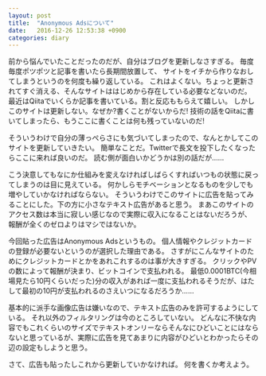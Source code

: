 ```yaml
---
layout: post
title:  "Anonymous Adsについて"
date:   2016-12-26 12:53:38 +0900
categories: diary
---
```


前から悩んでいたことだったのだが、自分はブログを更新しなさすぎる。
毎度毎度ポツポツと記事を書いたら長期間放置して、
サイトをイチから作りなおしてしまうというのを何度も繰り返している。
これはよくない。ちょっと更新されてすぐ消える、そんなサイトははじめから存在している必要などないのだ。
最近はQiitaでいくらか記事を書いている。割と反応ももらえて嬉しい。
しかしこのサイトは更新しない。なぜか?書くことがないからだ!
技術の話をQiitaに書いてしまったら、もうここに書くことは何も残っていないのだ!

そういうわけで自分の薄っぺらさにも気づいてしまったので、なんとかしてこのサイトを更新していきたい。
簡単なことだ。Twitterで長文を投下したくなったらここに来れば良いのだ。
読む側が面白いかどうかは別の話だが……

こう決意してもなにか仕組みを変えなければしばらくすればいつもの状態に戻ってしまうのは目に見えている。
何かしらモチベーションとなるものを少しでも増やしていかなければならない。
そういうわけでこのサイトに広告を貼ってみることにした。下の方に小さなテキスト広告があると思う。
まあこのサイトのアクセス数は本当に寂しい感じなので実際に収入になることはないだろうが、
報酬が全くのゼロよりはマシではないか。

今回貼った広告はAnonymous Adsというもの。
個人情報やクレジットカードの登録が必要ないというのが選択した理由である。
さすがにこんなサイトのためにクレジットカードとかをあれこれするのは事が大きすぎる。
クリックやPVの数によって報酬が決まり、ビットコインで支払われる。
最低0.0001BTC(今相場見たら10円くらいだった)分の収入があれば一度に支払われるそうだが、はたして最初の10円が支払われるのさえいつになるだろうか……

基本的に派手な画像広告は嫌いなので、テキスト広告のみを許可するようにしている。
それ以外のフィルタリングは今のところしていない。
どんなに不快な内容でもこれくらいのサイズでテキストオンリーならそんなにひどいことにはならないと思っているが、実際に広告を見てあまりに内容がひどいとわかったらその辺の設定もしようと思う。

さて、広告も貼ったしこれから更新していかなければ。
何を書くか考えよう。